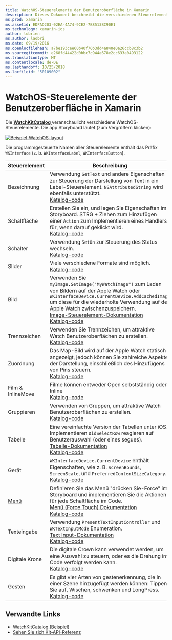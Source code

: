 ```yaml
---
title: WatchOS-Steuerelemente der Benutzeroberfläche in Xamarin
description: Dieses Dokument beschreibt die verschiedenen Steuerelemente, die für die Verwendung in WatchOS-Benutzeroberflächen verfügbar sind. Eine Beschreibung der Bezeichnungen, Schaltflächen, Switches, Schieberegler, Bilder, Trennzeichen, Zuordnungen und mehr darüber.
ms.prod: xamarin
ms.assetid: EDFAD203-02EA-4A74-9CE2-7B8513BC90E1
ms.technology: xamarin-ios
author: lobrien
ms.author: laobri
ms.date: 09/19/2016
ms.openlocfilehash: a7be193cee60b40f70b3dd4a840e0a26ccb8c3b2
ms.sourcegitcommit: e268fd44422d0bbc7c944a678e2cc633a0493122
ms.translationtype: MT
ms.contentlocale: de-DE
ms.lasthandoff: 10/25/2018
ms.locfileid: "50109002"
---
```

# <a name="watchos-user-interface-controls-in-xamarin"></a>WatchOS-Steuerelemente der Benutzeroberfläche in Xamarin

Die [ **WatchKitCatalog** ](https://github.com/xamarin/monotouch-samples/tree/master/watchOS/WatchKitCatalog) veranschaulicht verschiedene WatchOS-Steuerelemente. Die app Storyboard lautet (zum Vergrößern klicken):

[![](images/storyboard-sml.png "Beispiel-WatchOS-layout")](images/storyboard.png#lightbox)

Die programmgesteuerte Namen aller Steuerelemente enthält das Präfix `WKInterface` (z. b. `WKInterfaceLabel`, `WKInterfaceButton`).

|Steuerelement|Beschreibung|Bildschirmabbildung|
|---|---|---|
|Bezeichnung|Verwendung `SetText` und andere Eigenschaften zur Steuerung der Darstellung von Text in ein Label-Steuerelement. `NSAttributedString` wird ebenfalls unterstützt.<br />[Katalog-code](https://github.com/xamarin/ios-samples/blob/master/watchOS/WatchKitCatalog/WatchKit3Extension/LabelDetailController.cs)|![](Images/label.png)|
|Schaltfläche|Erstellen Sie ein, und legen Sie Eigenschaften im Storyboard. STRG + Ziehen zum Hinzufügen einer `Action` zum Implementieren eines Handlers für, wenn darauf geklickt wird.<br />[Katalog-code](https://github.com/xamarin/ios-samples/blob/master/watchOS/WatchKitCatalog/WatchKit3Extension/ButtonDetailController.cs)|![](Images/button.png)|
|Schalter|Verwendung `SetOn` zur Steuerung des Status wechseln.<br />[Katalog-code](https://github.com/xamarin/ios-samples/blob/master/watchOS/WatchKitCatalog/WatchKit3Extension/SwitchDetailController.cs)|![](Images/switch.png)|
|Slider|Viele verschiedene Formate sind möglich.<br />[Katalog-code](https://github.com/xamarin/ios-samples/blob/master/watchOS/WatchKitCatalog/WatchKit3Extension/SliderDetailController.cs)|![](Images/slider.png)|
|Bild|Verwenden Sie `myImage.SetImage("MyWatchImage")` zum Laden von Bildern auf der Apple Watch oder `WKInterfaceDevice.CurrentDevice.AddCachedImage` um diese für die wiederholte Verwendung auf der Apple Watch zwischenzuspeichern.<br />[Image-Steuerelement-Dokumentation](~/ios/watchos/user-interface/image.md)<br />[Katalog-code](https://github.com/xamarin/ios-samples/blob/master/watchOS/WatchKitCatalog/WatchKit3Extension/ImageDetailController.cs)|![](Images/image.png)|
|Trennzeichen|Verwenden Sie Trennzeichen, um attraktive Watch Benutzeroberflächen zu erstellen.<br />[Katalog-code](https://github.com/xamarin/ios-samples/blob/master/watchOS/WatchKitCatalog/WatchKit3Extension/SeparatorDetailController.cs)|![](Images/separator.png)| 
|Zuordnung|Das Map-Bild wird auf der Apple Watch statisch angezeigt, jedoch können Sie zahlreiche Aspekte der Darstellung, einschließlich des Hinzufügens von Pins steuern.<br />[Katalog-code](https://github.com/xamarin/ios-samples/blob/master/watchOS/WatchKitCatalog/WatchKit3Extension/MapDetailController.cs)|![](Images/map.png)|
|Film & InlineMove|Filme können entweder Open selbstständig oder Inline<br />[Katalog-code](https://github.com/xamarin/ios-samples/blob/master/watchOS/WatchKitCatalog/WatchKit3Extension/MovieDetailController.cs)|![](Images/movie.png)|
|Gruppieren|Verwenden von Gruppen, um attraktive Watch Benutzeroberflächen zu erstellen.<br />[Katalog-code](https://github.com/xamarin/ios-samples/blob/master/watchOS/WatchKitCatalog/WatchKit3Extension/GroupDetailController.cs)|![](Images/group.png)|
|Tabelle|Eine vereinfachte Version der Tabellen unter iOS. Implementieren `DidSelectRow` reagieren auf Benutzerauswahl (oder eines segues).<br />[Tabelle-Dokumentation](~/ios/watchos/user-interface/table.md)<br />[Katalog-code](https://github.com/xamarin/ios-samples/blob/master/watchOS/WatchKitCatalog/WatchKit3Extension/Table%20Detail%20Controller/TableDetailController.cs)|![](Images/table.png)|
|Gerät|`WKInterfaceDevice.CurrentDevice` enthält Eigenschaften, wie z. B. `ScreenBounds`, `ScreenScale`, und `PreferredContentSizeCategory`.<br />[Katalog-code](https://github.com/xamarin/ios-samples/blob/master/watchOS/WatchKitCatalog/WatchKit3Extension/DeviceDetailController.cs)|![](Images/device.png)|
|[Menü](~/ios/watchos/user-interface/menu.md)|Definieren Sie das Menü "drücken Sie-Force" im Storyboard und implementieren Sie die Aktionen für jede Schaltfläche im Code.<br />[Menü (Force Touch) Dokumentation](~/ios/watchos/user-interface/menu.md)<br />[Katalog-code](https://github.com/xamarin/ios-samples/blob/master/watchOS/WatchKitCatalog/WatchKit3Extension/ControllerDetailController.cs)|![](Images/controller.png)|
|Texteingabe|Verwendung `PresentTextInputController` und `WKTextInputMode` Enumeration.<br />[Text Input-Dokumentation](~/ios/watchos/user-interface/text-input.md)<br />[Katalog-code](https://github.com/xamarin/ios-samples/blob/master/watchOS/WatchKitCatalog/WatchKit3Extension/TextInputController.cs)|![](Images/textinput.png)|
|Digitale Krone|Die digitale Crown kann verwendet werden, um eine Auswahl zu steuern, oder es die Drehung im Code verfolgt werden kann.<br />[Katalog-code](https://github.com/xamarin/ios-samples/blob/master/watchOS/WatchKitCatalog/WatchKit3Extension/CrownDetailController.cs)|![](Images/digital-crown.png)|
|Gesten|Es gibt vier Arten von gestenerkennung, die in einer Szene hinzugefügt werden können: Tippen Sie auf, Wischen, schwenken und LongPress.<br />[Katalog-code](https://github.com/xamarin/ios-samples/blob/master/watchOS/WatchKitCatalog/WatchKit3Extension/GestureDetailController.cs)|![](Images/gestures.png)|


## <a name="related-links"></a>Verwandte Links

- [WatchKitCatalog (Beispiel)](https://developer.xamarin.com/samples/monotouch/watchOS/WatchKitCatalog/)
- [Sehen Sie sich Kit-API-Referenz](https://developer.xamarin.com/api/namespace/WatchKit/)
